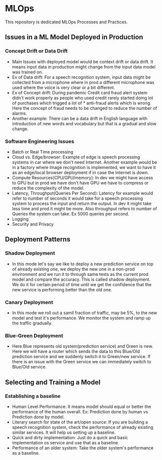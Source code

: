 # MLOps
This repository is dedicated MLOps Processes and Practices.

## Issues in a ML Model Deployed in Production
  ### Concept Drift or Data Drift
* Main Issues with deployed model would be context drift or data drift. 
It means input data in production might change from the input data model was trained on.
* Ex of Data drift: For a speech recognition system, input data might be collected from a microphone where in prod a different microphone was used where the voice is very clear or a bit different.
* Ex of Concept drift: During pandemic Credit card fraud alert system didn't work properly as people who used credit rarely started doing lot of purchases which trigged a lot of * anti-fraud alerts which is wrong. Here the concept of fraud needs to be changed to reduce the number of alarms.
* Another example: There can be a data drift in English language with introduction of new words and vocabulary but that is a gradual and slow change.
### Software Engineering Issues
* Batch or Real Time processing
* Cloud vs. Edge/browser: Example of edge is speech processing systems in car where we don't need Internet. Another example would be in a factory where Image recognition is implemented, we want to have it as an edge/local browser deployment if in case the Internet is down.
* Compute Resources(CPU/GPU/memory): In dev we might have access to GPU but in prod we have don't have GPU we have to compress or reduce the complexity of the model.
* Latency, Throughput(Queries Per Second): Latency for example would refer to number of seconds it would take for a speech processing system to process the input and return the output. In dev it might take less time and prod it might be more. Also throughput refers to number of Queries the system can take. Ex 5000 queries per second.
* Logging
* Security and Privacy

## Deployment Patterns
### Shadow Deployment
* In this mode let's say we like to deploy a new prediction service on top of already existing one, we deploy the new one in a non-prod environment and we run it to through same tests as the current prod model and compare the accuracy. This is called shadow deployment. We do it for certain period of time until we get the confidence that the new service is performing better than the old one.
### Canary Deployment
* In this mode we roll out a samll fraction of traffic, may be 5%, to the new model and test it's performance. We monitor the system and ramp up the traffic gradually.
### Blue-Green Deployment
* Here Blue represents old system(prediction service) and Green is new. Here we will have a router which sends the data to this Blue/Old prediction service and we suddenly switch it to Green/new service. If there is an issue with the Green service we can immediately switch to Blue/Old service.

## Selecting and Training a Model
### Establishing a baseline
* Human Level Performance: It means model should equal or better the performance of the human overall. Ex: Prediction done by human vs Prediction done by model.
* Literary search for state of the art/open source: If you are building a speech recognition system, check the performance of already existing similar services. It will help us setting up a baseline.
* Quick and dirty implementation: Just do a quick and basic implementation os service and use that as a baseline.
* Performance of an older system: Take the older system's performance as a baseline.
